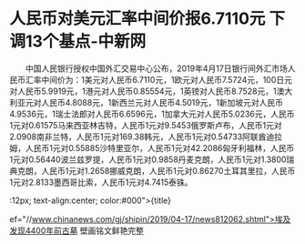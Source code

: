 # 人民币对美元汇率中间价报6.7110元 下调13个基点-中新网

　　中国人民银行授权中国外汇交易中心公布，2019年4月17日银行间外汇市场人民币汇率中间价为：1美元对人民币6.7110元，1欧元对人民币7.5724元，100日元对人民币5.9919元，1港元对人民币0.85554元，1英镑对人民币8.7528元，1澳大利亚元对人民币4.8088元，1新西兰元对人民币4.5019元，1新加坡元对人民币4.9536元，1瑞士法郎对人民币6.6596元，1加拿大元对人民币5.0236元，人民币1元对0.61575马来西亚林吉特，人民币1元对9.5453俄罗斯卢布，人民币1元对2.0908南非兰特，人民币1元对169.38韩元，人民币1元对0.54733阿联酋迪拉姆，人民币1元对0.55885沙特里亚尔，人民币1元对42.2086匈牙利福林，人民币1元对0.56440波兰兹罗提，人民币1元对0.9858丹麦克朗，人民币1元对1.3800瑞典克朗，人民币1元对1.2658挪威克朗，人民币1元对0.86270土耳其里拉，人民币1元对2.8133墨西哥比索，人民币1元对4.7415泰铢。

:12px; text-align:center; color:#000">{title}

ef="//www.chinanews.com/gj/shipin/2019/04-17/news812062.shtml">埃及发现4400年前古墓 壁画铭文鲜艳完整

